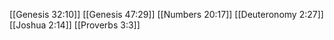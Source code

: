 [[Genesis 32:10]]
[[Genesis 47:29]]
[[Numbers 20:17]]
[[Deuteronomy 2:27]]
[[Joshua 2:14]]
[[Proverbs 3:3]]
